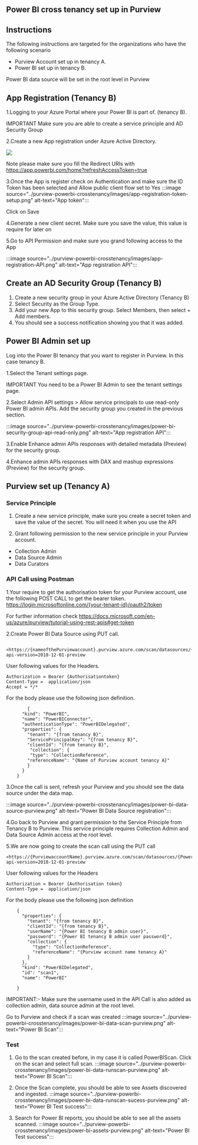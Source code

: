 ## Power BI cross tenancy set up in Purview

## Instructions

The following instructions are targeted for the organizations who have the following scenario

- Purview Account set up in tenancy A.
- Power BI set up in tenancy B.

Power BI data source will be set in the root level in Purview

## App Registration (Tenancy B)

1.Logging to your Azure Portal where your Power BI is part of. (tenancy B).
  
IMPORTANT Make sure you are able to create a service principle and AD Security Group

2.Create a new App registration under Azure Active Directory.

 ![](../images/aad-app-registration-set-up.png)

Note please make sure you fill the Redirect URIs with <https://app.powerbi.com/home?refreshAccessToken=true>

3.Once the App is register check on Authentication and make sure the ID Token has been selected and Allow public client flow set to Yes
:::image source="../purview-powerbi-crosstenancy/images/app-registration-token-setup.png" alt-text="App token":::

Click on Save

4.Generate a new client secret. Make sure you save the value, this value is require for later on

5.Go to API Permission and make sure you grand following access to the App

:::image source="../purview-powerbi-crosstenancy/images/app-registration-API.png" alt-text="App registration API":::

## Create an AD Security Group (Tenancy B)

1. Create a new security group in your Azure Active Directory (Tenancy B)
2. Select Security as the Group Type.
3. Add your new App to this security group. Select Members, then select + Add members.
4. You should see a success notification showing you that it was added.

## Power BI Admin set up

Log into the Power BI tenancy that you want to register in Purview. In this case tenancy B.

1.Select the Tenant settings page.

IMPORTANT You need to be a Power BI Admin to see the tenant settings page.

2.Select Admin API settings > Allow service principals to use read-only Power BI admin APIs. Add the security group you created in the previous section.

:::image source="../purview-powerbi-crosstenancy/images/power-bi-security-group-api-read-only.png" alt-text="App registration API":::

3.Enable Enhance admin APIs responses with detailed metadata (Preview) for the security group.

4.Enhance admin APIs responses with DAX and mashup expressions (Preview) for the security group.

## Purview set up (Tenancy A)

### Service Principle

1. Create a new service principle, make sure you create a secret token and save the value of the secret. You will need it  when you use the API

2. Grant following permission to the new service principle in your Purview account.

- Collection Admin
- Data Source Admin
- Data Curators

### API Call using Postman

1.Your require to get the authorisation token for your Purview account, use the following POST CALL to get the bearer token. <https://login.microsoftonline.com/{your-tenant-id}/oauth2/token>

For further information check <https://docs.microsoft.com/en-us/azure/purview/tutorial-using-rest-apis#get-token>

2.Create Power BI Data Source using PUT call.

      <https://{nameofthePurviewaccount}.purview.azure.com/scan/datasources/{PowerBIDataSourceName}?api-version=2018-12-01-preview

User following values for the Headers.

    Authorization = Bearer {Authorisationtoken}
    Content-Type =  application/json
    Accept = */*

For the body please use the following json definition.

            {
          "kind": "PowerBI",
          "name": "PowerBIConnector",
          "authenticationType": "PowerBIDelegated",
          "properties": {
            "tenant": "{from tenancy B}",
            "ServicePrincipalKey": "{from tenancy B}",
            "clientId": "{from tenancy B}",
             "collection": {
             "type": "CollectionReference",
            "referenceName": "{Name of Purview account tenancy A}"
            }
          }
        }

3.Once the call is sent, refresh your Purview and you should see the data source under the data map.

:::image source="../purview-powerbi-crosstenancy/images/power-bi-data-source-purview.png" alt-text="Power BI  Data Source registration":::

4.Go back to Purview and grant permission to the Service Principle from Tenancy B to Purview.
This service principle requires Collection Admin and Data Source Admin access at the root level.

5.We are now going to create the scan call using the PUT call  

    <https://{PurviewaccountName}.purview.azure.com/scan/datasources/{PowerBIDataSourceName}/scans/PowerBIScan?api-version=2018-12-01-preview

User following values for the Headers

    Authorization = Bearer {Authorisation token}
    Content-Type =  application/json

 For the body please use the following json definition

        {
          "properties": {
            "tenant": "{from tenancy B}",
            "clientId": "{from tenancy B}",
            "userName": "{Power BI tenancy B admin user}",
            "password": "{Power BI tenancy B admin user password}",
            "collection": {
              "type": "CollectionReference",
              "referenceName": "{Purview account name tenancy A}"
            }
          },
          "kind": "PowerBIDelegated",
          "id": "scan1",
          "name": "PowerBI"
        
        }

IMPORTANT:- Make sure the username used in the API Call is also added as collection admin, data source admin at the root level.

Go to Purview and check if a scan was created :::image source="../purview-powerbi-crosstenancy/images/power-bi-data-scan-purview.png" alt-text="Power BI Scan":::

### Test

1. Go to the scan created before, in my case it is called PowerBIScan. Click on the scan and select full scan. :::image source="../purview-powerbi-crosstenancy/images/power-bi-data-runscan-purview.png" alt-text="Power BI Scan":::

2. Once the Scan complete, you should be able to see Assets discovered and ingested. :::image source="../purview-powerbi-crosstenancy/images/power-bi-data-runscan-sucess-purview.png" alt-text="Power BI Test success":::

3. Search for Power BI reports, you should be able to see all the assets scanned. :::image source="../purview-powerbi-crosstenancy/images/power-bi-assets-purview.png" alt-text="Power BI Test success":::
